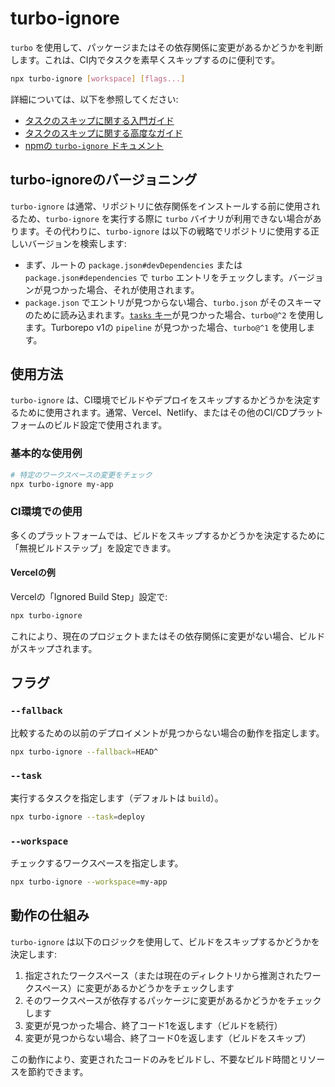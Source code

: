 # turbo-ignore

`turbo` を使用して、パッケージまたはその依存関係に変更があるかどうかを判断します。これは、CI内でタスクを素早くスキップするのに便利です。

```bash title="Terminal"
npx turbo-ignore [workspace] [flags...]
```

詳細については、以下を参照してください:
- [タスクのスキップに関する入門ガイド](/docs/crafting-your-repository/constructing-ci#skipping-tasks-and-other-unnecessary-work)
- [タスクのスキップに関する高度なガイド](/docs/guides/skipping-tasks)
- [npmの `turbo-ignore` ドキュメント](https://www.npmjs.com/package/turbo-ignore)

## turbo-ignoreのバージョニング

`turbo-ignore` は通常、リポジトリに依存関係をインストールする前に使用されるため、`turbo-ignore` を実行する際に `turbo` バイナリが利用できない場合があります。その代わりに、`turbo-ignore` は以下の戦略でリポジトリに使用する正しいバージョンを検索します:

- まず、ルートの `package.json#devDependencies` または `package.json#dependencies` で `turbo` エントリをチェックします。バージョンが見つかった場合、それが使用されます。
- `package.json` でエントリが見つからない場合、`turbo.json` がそのスキーマのために読み込まれます。[`tasks` キー](/docs/reference/configuration#tasks)が見つかった場合、`turbo@^2` を使用します。Turborepo v1の `pipeline` が見つかった場合、`turbo@^1` を使用します。

## 使用方法

`turbo-ignore` は、CI環境でビルドやデプロイをスキップするかどうかを決定するために使用されます。通常、Vercel、Netlify、またはその他のCI/CDプラットフォームのビルド設定で使用されます。

### 基本的な使用例

```bash
# 特定のワークスペースの変更をチェック
npx turbo-ignore my-app
```

### CI環境での使用

多くのプラットフォームでは、ビルドをスキップするかどうかを決定するために「無視ビルドステップ」を設定できます。

#### Vercelの例

Vercelの「Ignored Build Step」設定で:

```bash
npx turbo-ignore
```

これにより、現在のプロジェクトまたはその依存関係に変更がない場合、ビルドがスキップされます。

## フラグ

### `--fallback`

比較するための以前のデプロイメントが見つからない場合の動作を指定します。

```bash
npx turbo-ignore --fallback=HEAD^
```

### `--task`

実行するタスクを指定します（デフォルトは `build`）。

```bash
npx turbo-ignore --task=deploy
```

### `--workspace`

チェックするワークスペースを指定します。

```bash
npx turbo-ignore --workspace=my-app
```

## 動作の仕組み

`turbo-ignore` は以下のロジックを使用して、ビルドをスキップするかどうかを決定します:

1. 指定されたワークスペース（または現在のディレクトリから推測されたワークスペース）に変更があるかどうかをチェックします
2. そのワークスペースが依存するパッケージに変更があるかどうかをチェックします
3. 変更が見つかった場合、終了コード1を返します（ビルドを続行）
4. 変更が見つからない場合、終了コード0を返します（ビルドをスキップ）

この動作により、変更されたコードのみをビルドし、不要なビルド時間とリソースを節約できます。
